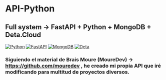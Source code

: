 # API-Python

## Full system -> FastAPI + Python + MongoDB + Deta.Cloud

[![Python](https://img.shields.io/badge/Python-3.10+-yellow?style=?style=plastic&&logo=python&logoColor=white&labelColor=101010)](https://python.org)
[![FastAPI](https://img.shields.io/badge/FastAPI-0.88.0+-00a393?style=plastic&logo=fastapi&logoColor=white&labelColor=101010)](https://fastapi.tiangolo.com/)
[![MongoDB](https://img.shields.io/badge/MongoDB-6.0+-00684A?style=plastic&logo=mongodb&logoColor=white&labelColor=101010)](https://www.mongodb.com/)
[![Deta](https://img.shields.io/badge/Deta-Space+-ff0860?style=for-the-badge&logo=deta&logoColor=white&labelColor=101010)](https://deta.space/)

### Siguiendo el material de Brais Moure (MoureDev) -> https://github.com/mouredev , he creado mi propia API que iré modificando para multitud de proyectos diversos. 
